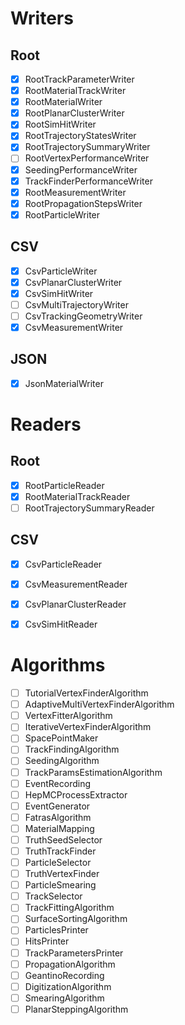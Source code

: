 # Writers
## Root
- [x] RootTrackParameterWriter
- [x] RootMaterialTrackWriter
- [x] RootMaterialWriter
- [x] RootPlanarClusterWriter
- [x] RootSimHitWriter
- [x] RootTrajectoryStatesWriter
- [x] RootTrajectorySummaryWriter
- [ ] RootVertexPerformanceWriter
- [x] SeedingPerformanceWriter
- [x] TrackFinderPerformanceWriter
- [x] RootMeasurementWriter
- [x] RootPropagationStepsWriter
- [x] RootParticleWriter

## CSV
- [x] CsvParticleWriter
- [x] CsvPlanarClusterWriter
- [x] CsvSimHitWriter
- [ ] CsvMultiTrajectoryWriter
- [ ] CsvTrackingGeometryWriter
- [x] CsvMeasurementWriter

## JSON
- [x] JsonMaterialWriter

# Readers
## Root
- [x] RootParticleReader
- [x] RootMaterialTrackReader
- [ ] RootTrajectorySummaryReader

## CSV
- [x] CsvParticleReader
- [x] CsvMeasurementReader
- [x] CsvPlanarClusterReader
- [x] CsvSimHitReader


# Algorithms
- [ ] TutorialVertexFinderAlgorithm
- [ ] AdaptiveMultiVertexFinderAlgorithm
- [ ] VertexFitterAlgorithm
- [ ] IterativeVertexFinderAlgorithm
- [ ] SpacePointMaker
- [ ] TrackFindingAlgorithm
- [ ] SeedingAlgorithm
- [ ] TrackParamsEstimationAlgorithm
- [ ] EventRecording
- [ ] HepMCProcessExtractor
- [ ] EventGenerator
- [ ] FatrasAlgorithm
- [ ] MaterialMapping
- [ ] TruthSeedSelector
- [ ] TruthTrackFinder
- [ ] ParticleSelector
- [ ] TruthVertexFinder
- [ ] ParticleSmearing
- [ ] TrackSelector
- [ ] TrackFittingAlgorithm
- [ ] SurfaceSortingAlgorithm
- [ ] ParticlesPrinter
- [ ] HitsPrinter
- [ ] TrackParametersPrinter
- [ ] PropagationAlgorithm
- [ ] GeantinoRecording
- [ ] DigitizationAlgorithm
- [ ] SmearingAlgorithm
- [ ] PlanarSteppingAlgorithm

